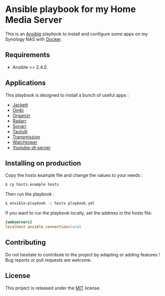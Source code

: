 # Ansible playbook for my Home Media Server

This is an [Ansible](https://www.ansible.com) playbook to install and configure some apps on my Synology NAS with [Docker](https://www.docker.com).

## Requirements

+ Ansible >= 2.4.0.

## Applications

This playbook is designed to install a bunch of useful apps :

+ [Jackett](https://github.com/Jackett/Jackett)
+ [Ombi](https://github.com/tidusjar/Ombi)
+ [Organizr](https://github.com/causefx/Organizr)
+ [Radarr](https://github.com/Radarr/Radarr)
+ [Sonarr](https://github.com/Sonarr/Sonarr)
+ [Tautulli](https://github.com/Tautulli/Tautulli)
+ [Transmission](https://transmissionbt.com/)
+ [Watchtower](https://github.com/v2tec/watchtower)
+ [Youtube-dl-server](https://github.com/manbearwiz/youtube-dl-server)

## Installing on production

Copy the hosts example file and change the values to your needs :

```bash
$ cp hosts.example hosts
```

Then run the playbook :

```bash
$ ansible-playbook -i hosts playbook.yml
```

If you want to run the playbook locally, set the address in the hosts file:
```ini
[webservers]
localhost ansible_connection=local
```

## Contributing

Do not hesitate to contribute to the project by adapting or adding features ! Bug reports or pull requests are welcome.

## License

This project is released under the [MIT](http://opensource.org/licenses/MIT) license.
